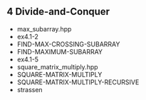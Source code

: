 4	Divide-and-Conquer
---------------------------------
- max_subarray.hpp
 - ex4.1-2
 - FIND-MAX-CROSSING-SUBARRAY
 - FIND-MAXIMUM-SUBARRAY
 - ex4.1-5
- square_matrix_multiply.hpp
 - SQUARE-MATRIX-MULTIPLY
 - SQUARE-MATRIX-MULTIPLY-RECURSIVE
 - strassen

